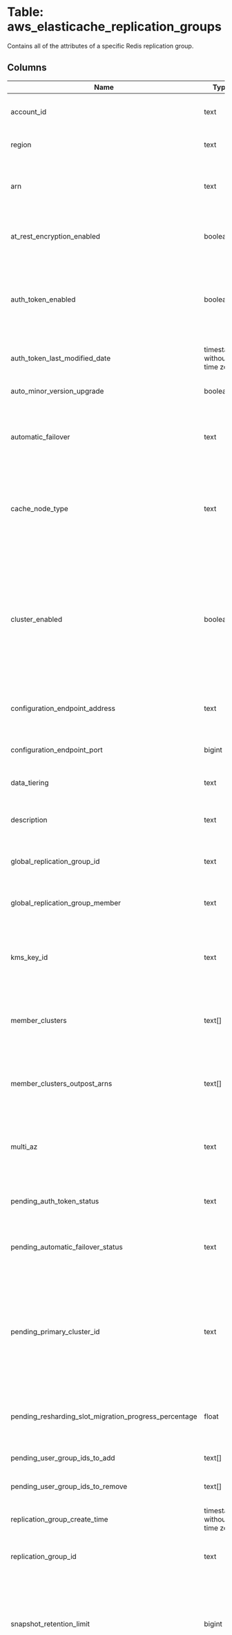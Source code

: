 
# Table: aws_elasticache_replication_groups
Contains all of the attributes of a specific Redis replication group.
## Columns
| Name        | Type           | Description  |
| ------------- | ------------- | -----  |
|account_id|text|The AWS Account ID of the resource.|
|region|text|The AWS Region of the resource.|
|arn|text|The ARN (Amazon Resource Name) of the replication group.|
|at_rest_encryption_enabled|boolean|A flag that enables encryption at-rest when set to true|
|auth_token_enabled|boolean|A flag that enables using an AuthToken (password) when issuing Redis commands. Default: false|
|auth_token_last_modified_date|timestamp without time zone|The date the auth token was last modified|
|auto_minor_version_upgrade|boolean|Auto minor version upgrade.|
|automatic_failover|text|Indicates the status of automatic failover for this Redis replication group.|
|cache_node_type|text|The name of the compute and memory capacity node type for each node in the replication group.|
|cluster_enabled|boolean|A flag indicating whether or not this replication group is cluster enabled; i.e., whether its data can be partitioned across multiple shards (API/CLI: node groups)|
|configuration_endpoint_address|text|The DNS hostname of the cache node.|
|configuration_endpoint_port|bigint|The port number that the cache engine is listening on.|
|data_tiering|text|Enables data tiering|
|description|text|The user supplied description of the replication group.|
|global_replication_group_id|text|The name of the Global datastore|
|global_replication_group_member|text|The role of the replication group in a Global datastore|
|kms_key_id|text|The ID of the KMS key used to encrypt the disk in the cluster.|
|member_clusters|text[]|The names of all the cache clusters that are part of this replication group.|
|member_clusters_outpost_arns|text[]|The outpost ARNs of the replication group's member clusters.|
|multi_az|text|A flag indicating if you have Multi-AZ enabled to enhance fault tolerance|
|pending_auth_token_status|text|Pending modified auth token status|
|pending_automatic_failover_status|text|pending autmatic failover for this redis replication group|
|pending_primary_cluster_id|text|The primary cluster ID that is applied immediately (if --apply-immediately was specified), or during the next maintenance window.|
|pending_resharding_slot_migration_progress_percentage|float|The percentage of the slot migration that is complete.|
|pending_user_group_ids_to_add|text[]|The ID of the user group to add.|
|pending_user_group_ids_to_remove|text[]|The ID of the user group to remove.|
|replication_group_create_time|timestamp without time zone|The date and time when the cluster was created.|
|replication_group_id|text|The identifier for the replication group.|
|snapshot_retention_limit|bigint|The number of days for which ElastiCache retains automatic cluster snapshots before deleting them|
|snapshot_window|text|The daily time range (in UTC) during which ElastiCache begins taking a daily snapshot of your node group (shard)|
|snapshotting_cluster_id|text|The cluster ID that is used as the daily snapshot source for the replication group.|
|status|text|The current state of this replication group - creating, available, modifying, deleting, create-failed, snapshotting.|
|transit_encryption_enabled|boolean|A flag that enables in-transit encryption when set to true|
|user_group_ids|text[]|The ID of the user group associated to the replication group.|

